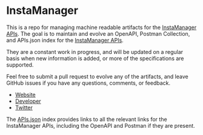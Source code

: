 # InstaManagerThis is a repo for managing machine readable artifacts for the [InstaManager APIs](http://www.instamanager.com/). The goal is to maintain and evolve an OpenAPI, Postman Collection, and APIs.json index for the [InstaManager APIs](http://www.instamanager.com/).They are a constant work in progress, and will be updated on a regular basis when new information is added, or more of the specifications are supported.Feel free to submit a pull request to evolve any of the artifacts, and leave GitHub issues if you have any questions, comments, or feedback.- [Website](http://www.instamanager.com/)- [Developer](http://www.instamanager.com/)- [Twitter](https://twitter.com/instamanager)The [APIs.json](https://github.com/api-evangelist/instamanager/blob/master/apis.json) index provides links to all the relevant links for the InstaManager APIs, including the OpenAPI and Postman if they are present.